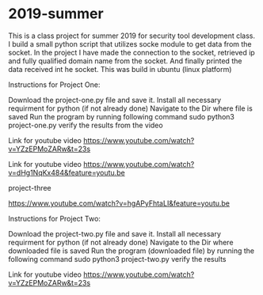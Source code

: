 # 2019-summer
This is a class project for summer 2019 for security tool development class.
I build a small python script that utilizes socke module to get data from the socket.
In the project I have made the connection to the socket, retrieved ip and fully qualified domain name from the socket. And finally printed the data received int he socket.
This was build in ubuntu (linux platform)

Instructions for Project One:

Download the project-one.py file and save it.
Install all necessary requirment for python (if not already done)
Navigate to the Dir where file is saved
Run the program by running following command
sudo python3 project-one.py
verify the results from the video

Link for youtube video
https://www.youtube.com/watch?v=YZzEPMoZARw&t=23s


Link for youtube video
https://www.youtube.com/watch?v=dHg1NqKx484&feature=youtu.be


project-three

https://www.youtube.com/watch?v=hgAPyFhtaLI&feature=youtu.be

Instructions for Project Two:

Download the project-two.py file and save it.
Install all necessary requirment for python (if not already done)
Navigate to the Dir where downloaded file is saved
Run the program (downloaded file) by running the following command
sudo python3 project-two.py 
verify the results

Link for youtube video
https://www.youtube.com/watch?v=YZzEPMoZARw&t=23s


